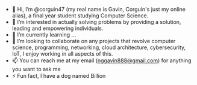 - 👋 Hi, I’m @corguin47 (my real name is Gavin, Corguin's just my online alias), a final year student studying Computer Science.
- 👀 I’m interested in actually solving problems by providing a solution, leading and empowering individuals.
- 🌱 I’m currently learning ...
- 💞️ I’m looking to collaborate on any projects that revolve computer science, programming, networking, cloud architecture, cybersecurity, IoT, I enjoy working in all aspects of this.
- 📫 You can reach me at my email (nggavin888@gmail.com) for anything you want to ask me
- ⚡ Fun fact, I have a dog named Billion 

<!---
corguin47/corguin47 is a ✨ special ✨ repository because its `README.md` (this file) appears on your GitHub profile.
You can click the Preview link to take a look at your changes.
--->
